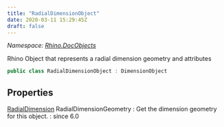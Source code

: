 ```yaml
---
title: "RadialDimensionObject"
date: 2020-03-11 15:29:45Z
draft: false
---
```


*Namespace: [Rhino.DocObjects](../)*

Rhino Object that represents a radial dimension geometry and attributes
```cs
public class RadialDimensionObject : DimensionObject
```
## Properties

[RadialDimension](/rhinocommon/rhino/geometry/radialdimension/) RadialDimensionGeometry
: Get the dimension geometry for this object.
: since 6.0
